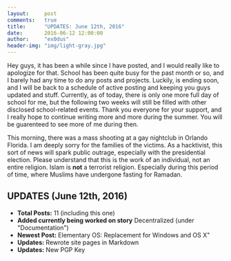 ```yaml
---
layout:     post
comments:   true
title:      "UPDATES: June 12th, 2016"
date:       2016-06-12 12:00:00
author:     "ex0dus"
header-img: "img/light-gray.jpg"
---
```


Hey guys, it has been a while since I have posted, and I would really like to apologize for that. School has been quite busy for the past
month or so, and I barely had any time to do any posts and projects. Luckily, is ending soon, and I will be back to a schedule of active
posting and keeping you guys updated and stuff. Currently, as of today, there is only one more full day of school for me, but the following
two weeks will still be filled with other disclosed school-related events. Thank you everyone for your support, and I really hope to
continue writing more and more during the summer. You will be guarenteed to see more of me during then.

This morning, there was a mass shooting at a gay nightclub in Orlando Florida. I am deeply sorry for the families of the victims. As a
hacktivist, this sort of news will spark public outrage, especially with the presidential election. Please understand that this is the work
of an individual, not an entire religion. Islam is **not** a terrorist religion. Especially during this period of time, where Muslims have
undergone fasting for Ramadan.

## UPDATES (June 12th, 2016)
*   **Total Posts:** 11 (including this one)
*   **Added currently being worked on story** Decentralized (under "Documentation")
*   **Newest Post:** Elementary OS: Replacement for Windows and OS X"
*   **Updates:** Rewrote site pages in Markdown
*   **Updates:** New PGP Key
